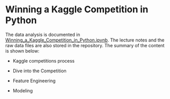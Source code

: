 # Winning a Kaggle Competition in Python

The data analysis is documented in [Winning_a_Kaggle_Competition_in_Python.ipynb](https://github.com/iDataist/Winning-a-Kaggle-Competition-in-Python/blob/master/Winning_a_Kaggle_Competition_in_Python.ipynb). The lecture notes and the raw data files are also stored in the repository. The summary of the content is shown below:

- Kaggle competitions process

- Dive into the Competition

- Feature Engineering

- Modeling
